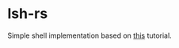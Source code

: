 # lsh-rs

Simple shell implementation based on [this](http://brennan.io/2015/01/16/write-a-shell-in-c/) tutorial.
